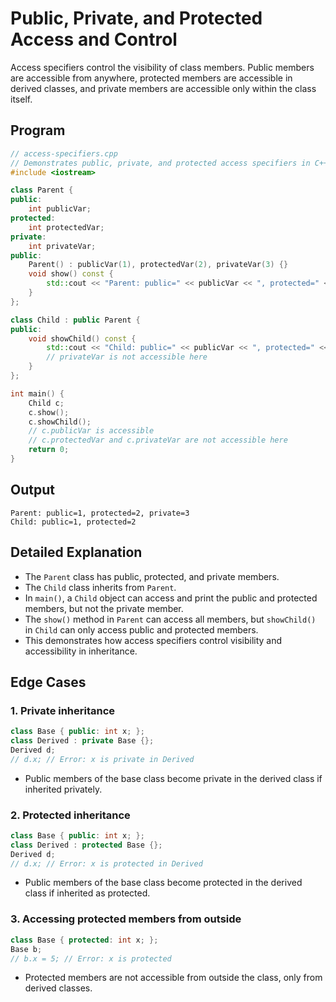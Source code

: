 # Public, Private, and Protected Access and Control

Access specifiers control the visibility of class members. Public members are accessible from anywhere, protected members are accessible in derived classes, and private members are accessible only within the class itself. 

## Program

```cpp
// access-specifiers.cpp
// Demonstrates public, private, and protected access specifiers in C++
#include <iostream>

class Parent {
public:
    int publicVar;
protected:
    int protectedVar;
private:
    int privateVar;
public:
    Parent() : publicVar(1), protectedVar(2), privateVar(3) {}
    void show() const {
        std::cout << "Parent: public=" << publicVar << ", protected=" << protectedVar << ", private=" << privateVar << std::endl;
    }
};

class Child : public Parent {
public:
    void showChild() const {
        std::cout << "Child: public=" << publicVar << ", protected=" << protectedVar << std::endl;
        // privateVar is not accessible here
    }
};

int main() {
    Child c;
    c.show();
    c.showChild();
    // c.publicVar is accessible
    // c.protectedVar and c.privateVar are not accessible here
    return 0;
}
```

## Output

```
Parent: public=1, protected=2, private=3
Child: public=1, protected=2
```

## Detailed Explanation

- The `Parent` class has public, protected, and private members.
- The `Child` class inherits from `Parent`.
- In `main()`, a `Child` object can access and print the public and protected members, but not the private member.
- The `show()` method in `Parent` can access all members, but `showChild()` in `Child` can only access public and protected members.
- This demonstrates how access specifiers control visibility and accessibility in inheritance. 

## Edge Cases

### 1. Private inheritance
```cpp
class Base { public: int x; };
class Derived : private Base {};
Derived d;
// d.x; // Error: x is private in Derived
```
- Public members of the base class become private in the derived class if inherited privately.

### 2. Protected inheritance
```cpp
class Base { public: int x; };
class Derived : protected Base {};
Derived d;
// d.x; // Error: x is protected in Derived
```
- Public members of the base class become protected in the derived class if inherited as protected.

### 3. Accessing protected members from outside
```cpp
class Base { protected: int x; };
Base b;
// b.x = 5; // Error: x is protected
```
- Protected members are not accessible from outside the class, only from derived classes. 